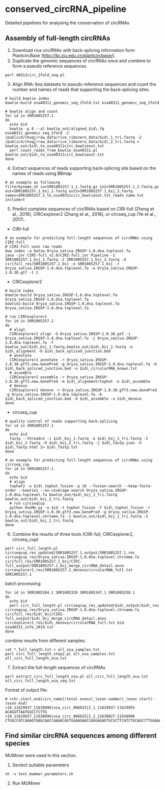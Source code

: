 # conserved_circRNA_pipeline
Detailed pipelines for analysing the conservation of circRNAs

## Assembly of full-length circRNAs
1. Download rice circRNAs with back-splicing information form PlantcircBase (http://ibi.zju.edu.cn/plantcircbase/).
2. Duplicate the genomic sequences of circRNAs once and combine to form a pseudo reference sequences.
```
perl 40311circ_2fold_seq.pl
```
3. Align RNA-Seq datasets to pseudo reference sequences and count the number and names of reads that supporting the back-splicing sites.
```
# build bowtie index
bowtie-build osa40311_genomic_seq_2fold.txt osa40311_genomic_seq_2fold

# bowtie align and count
for id in SRR1005257.1
do
  echo $id
  bowtie -p 8 --al bowtie_out/aligned_$id\.fq osa40311_genomic_seq_2fold -1 /public4/chuqj/raw_data/rice_ribozero_data/$id\_1_tri.fastq -2 /public4/chuqj/raw_data/rice_ribozero_data/$id\_2_tri.fastq > bowtie_out/$id\_to_osa40311circ_bowtieout.txt
  perl count_reads_from_bowtie_osa40311.pl bowtie_out/$id\_to_osa40311circ_bowtieout.txt
done
```
4. Extract sequences of reads supporting back-splicing site based on the names of reads using BBmap
```
# an example as following
filterbyname.sh in=SRR1005257.1_1.fastq.gz in2=SRR1005257.1_2.fastq.gz out=SRR1005257.1_bsj_1.fastq out2=SRR1005257.1_bsj_2.fastq names=SRR1005257.1_to_osa40311circ_bowtieout.txt_reads_name.txt include=t
```
5. Predict complete sequences of circRNAs based on CIRI-full (Zheng et al., 2019), CIRCexplorer2 (Zhang et al., 2016), or circseq_cup (Ye et al., 2017).
* CIRI-full
```
# an example for predicting full-length sequences of circRNAs using CIRI-full
# CIRI-full uses raw reads
bwa index -a bwtsw Oryza_sativa.IRGSP-1.0.dna.toplevel.fa
java -jar CIRI-full_v2.0/CIRI-full.jar Pipeline -1 SRR1005257.1_bsj_1.fastq -2 SRR1005257.1_bsj_2.fastq -d cirifull_res/SRR1005257.1_bsj -o SRR1005257.1_bsj -r Oryza_sativa.IRGSP-1.0.dna.toplevel.fa -a Oryza_sativa.IRGSP-1.0.38.gtf -t 2
```

* CIRCexplorer2
```
# build index
bowtie-build Oryza_sativa.IRGSP-1.0.dna.toplevel.fa Oryza_sativa.IRGSP-1.0.dna.toplevel.fa
bowtie2-build Oryza_sativa.IRGSP-1.0.dna.toplevel.fa Oryza_sativa.IRGSP-1.0.dna.toplevel.fa

# run CIRCexplorer2
for id in SRR1005257.1
do
  # align
  CIRCexplorer2 align -G Oryza_sativa.IRGSP-1.0.38.gtf -i Oryza_sativa.IRGSP-1.0.dna.toplevel.fa -j Oryza_sativa.IRGSP-1.0.dna.toplevel.fa -f bowtie_out/$id\_bsj_1.fastq,bowtie_out/$id\_bsj_2.fastq -o $id\_alignment -b $id\_back_spliced_junction.bed
  # annotate
  CIRCexplorer2 annotate -r Oryza_sativa.IRGSP-1.0.38.gff3.new.GenePred -g Oryza_sativa.IRGSP-1.0.dna.toplevel.fa -b $id\_back_spliced_junction.bed -o $id\_circularRNA_known.txt
  # assemble
  CIRCexplorer2 assemble -r Oryza_sativa.IRGSP-1.0.38.gff3.new.GenePred -m $id\_alignment/tophat -o $id\_assemble
  # denovo
  CIRCexplorer2 denovo -r Oryza_sativa.IRGSP-1.0.38.gff3.new.GenePred -g Oryza_sativa.IRGSP-1.0.dna.toplevel.fa -b $id\_back_spliced_junction.bed -d $id\_assemble -o $id\_denovo
done
```

* circseq_cup
```
# quality control of reads supporting back-splicing
for id in SRR1005257.1
do 
  echo $id
  fastp --thread=2 -i $id\_bsj_1.fastq -o $id\_bsj_1_tri.fastq -I $id\_bsj_2.fastq -O $id\_bsj_2_tri.fastq -j $id\_fastp.json -h $id\_fastp.html 2> $id\_fastp.txt
done

# an example for predicting full-length sequences of circRNAs using circseq_cup
for id in SRR1005257.1
do 
  echo $id
  # align
  tophat2 -o $id\_tophat_fusion -p 10 --fusion-search --keep-fasta-order --bowtie1 --no-coverage-search Oryza_sativa.IRGSP-1.0.dna.toplevel.fa bowtie_out/$id\_bsj_1_tri.fastq bowtie_out/$id\_bsj_2_tri.fastq
  # run circseqcup
  python RunMe.py -o $id -t tophat_fusion -f $id\_tophat_fusion -r Oryza_sativa.IRGSP-1.0.38.gff3.new.GenePred -g Oryza_sativa.IRGSP-1.0.dna.toplevel.chrname.fa -1 bowtie_out/$id\_bsj_1_tri.fastq -2 bowtie_out/$id\_bsj_2_tri.fastq
done
```

6. Combine the results of three tools (CIRI-full, CIRCexplorer2, circseq_cup)
```
perl circ_full_length.pl circseqcup_res_updated/SRR1005257.1_output/SRR1005257.1_res circseqcup_res/Oryza_sativa.IRGSP-1.0.dna.toplevel.chrname.fa cirifull_res/SRR1005257.1_bsj/CIRI-full_output/SRR1005257.1_bsj_merge_circRNA_detail.anno circexplorer2_res/SRR1005257.1_denovo/circularRNA_full.txt SRR1005257.1
```

batch processing:
```
for id in SRR1005284.1 SRR1005320 SRR1005347.1 SRR1005258.1
do 
  echo $id
  perl circ_full_length.pl circseqcup_res_updated/$id\_output/$id\_res circseqcup_res/Oryza_sativa.IRGSP-1.0.dna.toplevel.chrname.fa cirifull_res/$id\_bsj/CIRI-full_output/$id\_bsj_merge_circRNA_detail.anno circexplorer2_res/$id\_denovo/circularRNA_full.txt $id osa40311_info_2019.txt
done
```

combine results from different samples:
```
cat *_full_length.txt > all_osa_samples.txt
perl circ_full_length_step2.pl all_osa_samples.txt all_circ_full_length_osa.txt
```

7. Extract the full-length sequences of circRNAs
```
perl extract_circ_full_length_osa.pl all_circ_full_length_osa.txt all_circ_full_length_osa_seq.txt
```

Format of output file:
```
# >chr_start_end|circ_name|(total exons)_(exon number)_(exon start)-(exon end)
>10_11629937_11630996|osa_circ_006625|2_1_11629937-11629955
ACAGGTTAATGGCCTCTTG
>10_11629937_11630996|osa_circ_006625|2_2_11630827-11630996
CTGGCCATCAAAGTGAGCAACCAAAACAGTGGAAGAACCAGGAGAGTGCGCTTCATCTGCAGCCTTGGAAAGAACTTGTTCGGGTTTAATATCTGCAGCGCCTTGATTCTCCATAATGAACTTTTTACAACCATCCATTAGCTCCCTTGCATAAAGCCCTGCATTGATAC
```

## Find similar circRNA sequences among different species
MUMmer were used in this section.

1. Seclect suitable parameters
```
sh -v test_mummer_parameters.sh
```

2. Run MUMmer


